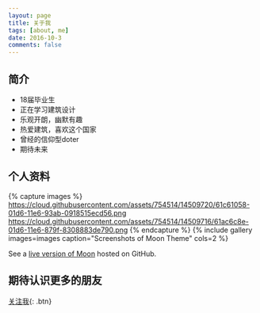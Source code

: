 ```yaml
---
layout: page
title: 关于我
tags: [about, me]
date: 2016-10-3
comments: false
---
```


## 简介
* 18届毕业生
* 正在学习建筑设计
* 乐观开朗，幽默有趣
* 热爱建筑，喜欢这个国家
* 曾经的信仰型doter
* 期待未来




## 个人资料

{% capture images %}
    https://cloud.githubusercontent.com/assets/754514/14509720/61c61058-01d6-11e6-93ab-0918515ecd56.png
    https://cloud.githubusercontent.com/assets/754514/14509716/61ac6c8e-01d6-11e6-879f-8308883de790.png
{% endcapture %}
{% include gallery images=images caption="Screenshots of Moon Theme" cols=2 %}

See a [live version of Moon](http://taylantatli.github.io/Moon) hosted on GitHub.

## 期待认识更多的朋友


[关注我](https://wx2.qq.com/){: .btn}

